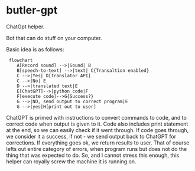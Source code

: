 # butler-gpt

ChatGpt helper.

Bot that can do stuff on your computer.

Basic idea is as follows:
```mermaid
 flowchart
    A[Record sound] -->|Sound| B
    B[speech-to-text] -->|text| C{Transaltion enabled}
    C -->|Yes| D[Translator API]
    C -->|No| E
    D -->|translated text|E
    E[ChatGPT]-->|python code|F
    F[execute code]-->G{Success?}
    G -->|NO, send output to correct program|E
    G -->|yes|H[print out to user]
```
ChatGPT is primed with instructions to convert commands to code, and to correct code when output is given to it.
Code also includes print statement at the end, so we can easily check if it went through. If code goes through, we consider it a success,
if not - we send output back to ChatGPT for corrections. If everything goes ok, we return results to user.
That of course lefts out entire category of errors, when program runs but does not do the thing that was expected to do.
So, and I cannot stress this enough, this helper can royally screw the machine it is running on.



